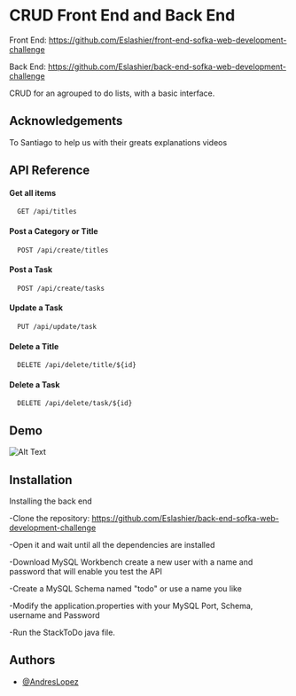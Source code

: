 
# CRUD Front End and Back End

Front End: https://github.com/Eslashier/front-end-sofka-web-development-challenge

Back End: https://github.com/Eslashier/back-end-sofka-web-development-challenge

CRUD for an agrouped to do lists, with a basic interface.

## Acknowledgements

To Santiago to help us with their greats explanations videos

## API Reference

#### Get all items

```http
  GET /api/titles
```

#### Post a Category or Title

```http
  POST /api/create/titles
```

#### Post a Task

```http
  POST /api/create/tasks
```

#### Update a Task

```http
  PUT /api/update/task
```

#### Delete a Title

```http
  DELETE /api/delete/title/${id}
```

#### Delete a Task

```http
  DELETE /api/delete/task/${id}
```




## Demo


![Alt Text](https://i.gyazo.com/1fd3d2716a725a3bbb1278ab1b9906fa.gif)


## Installation

Installing the back end

-Clone the repository: https://github.com/Eslashier/back-end-sofka-web-development-challenge

-Open it and wait until all the dependencies are installed

-Download MySQL Workbench create a new user with a name and password that will enable you test the API

-Create a MySQL Schema named "todo" or use a name you like

-Modify the application.properties with your MySQL Port, Schema, username and Password

-Run the StackToDo java file.
    
## Authors

- [@AndresLopez](https://www.github.com/Eslashier)

